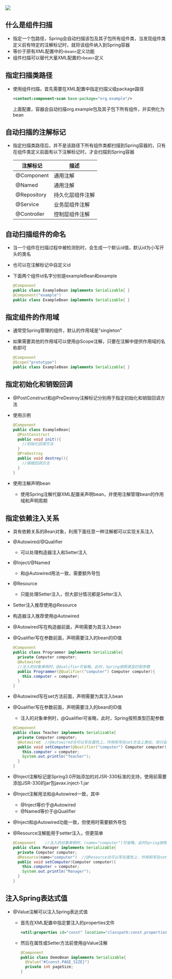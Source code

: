 ![](https://tva1.sinaimg.cn/large/007S8ZIlly1gike8rxk06j30u00vkwkg.jpg)

## 什么是组件扫描

- 指定一个包路径，Spring会自动扫描该包及其子包所有组件类，当发现组件类定义前有特定的注解标记时，就将该组件纳入到Spring容器
- 等价于原有XML配置中的`<bean>`定义功能
- 组件扫描可以替代大量XML配置的`<bean>`定义

## 指定扫描类路径

- 使用组件扫描，首先需要在XML配置中指定扫描父级package路径

  ```xml
  <context:component-scan base-package="org.example"/>
  ```

  上面配置，容器会自动扫描org.example包及其子包下所有组件，并实例化为bean

## 自动扫描的注解标记

- 指定扫描类路径后，并不是该路径下所有组件类都扫描到Spring容器的，只有在组件类定义前面有以下注解标记时，才会扫描到Spring容器

  | 注解标记    | 描述             |
  | ----------- | ---------------- |
  | @Component  | 通用注解         |
  | @Named      | 通用注解         |
  | @Repository | 持久化层组件注解 |
  | @Service    | 业务层组件注解   |
  | @Controller | 控制层组件注解   |

## 自动扫描组件的命名

- 当一个组件在扫描过程中被检测到时，会生成一个默认id值，默认id为小写开头的类名

- 也可以在注解标记中自定义id

- 下面两个组件id名字分别是exampleBean和example

  ```java
  @Component
  public class ExampleBean implements Serializable{ }
  @Component("example")
  public class ExampleBean implements Serializable{ }
  ```

## 指定组件的作用域

- 通常受Spring管理的组件，默认的作用域是"singleton"

- 如果需要其他的作用域可以使用@Scope注解，只要在注解中提供作用域的名称即可

  ```java
  @Component
  @Scope("prototype")
  public class ExampleBean implements Serializable{ }
  ```

## 指定初始化和销毁回调

- @PostConstruct和@PreDestroy注解标记分别用于指定初始化和销毁回调方法

- 使用示例

  ```java
  @Component
  public class ExampleBean{
    @PostConstruct
    public void init(){
      //初始化回调方法
    }
    @PreDestroy
    public void destroy(){
      //销毁回调方法
    }
  }
  ```

- 使用注解声明bean

  - 使用Spring注解代替XML配置来声明bean，并使用注解管理bean的作用域和声明周期

## 指定依赖注入关系

- 具有依赖关系的Bean对象，利用下面任意一种注解都可以实现关系注入

- @Autowired/@Qualifier

  - 可以处理构造器注入和Setter注入

- @Inject/@Named

  - 和@Autowired用法一致，需要额外导包

- @Resource

  - 只能处理Setter注入，但大部分情况都是Setter注入

- Setter注入推荐使用@Resource

- 构造器注入推荐使用@Autowired

- @Autowired写在构造器前面，声明需要为其注入bean

- @Qualifier写在参数前面，声明需要注入的bean的ID值

  ```java
  @Component
  public class Programmer implements Serializable{
    private Computer computer;
    @Autowired
    //注入的对象单例时，@Qualifier可省略。此时，Spring按照类型匹配参数
    public Programmer(@Qualifier("computer") Computer computer){
      this.computer = computer;
    }
  }
  ```

- @Autowired写在set方法前面，声明需要为其注入bean

- @Qualifier写在参数前面，声明需要注入的bean的ID值

  - 注入的对象单例时，@Qualifier可省略，此时，Spring按照类型匹配参数

  ```java
  @Component
  public class Teacher implements Serializable{
    private Computer computer;
    @Autowired	//@Autowired也可以写在属性上，作用和写在set方法上类似，但只会执行一行代码:this.computer = computer;
    public void setComputer(@Qualifier("computer") Computer computer){
      this.computer = computer;
      System.out.println("Teacher");
    }
  }
  ```

- @Inject注解标记是Spring3.0开始添加的对JSR-330标准的支持，使用前需要添加JSR-330的jar包javax.inject-1.jar

- @Inject注解用法和@Autowired一致，其中

  - @Inject等价于@Autowired
  - @Named等价于@Qualifier

- @Inject和@Autowired功能一致，但使用时需要额外导包

- @Resource注解能用于setter注入，但更简单

  ```java
  @Component	//注入的对象单例时，(name="computer")可省略。此时Spring按照类型匹配参数
  public class Manager implements Serializable{
    private Computer computer;
    @Resource(name="computer")	//@Resource也可以写在属性上，作用和写在set方法上类似，但只会执行一行代码:this.computer = computer;
    public void setComputer(Computer computer){
      this.computer = computer;
      System.out.println("Manager");
    }
  }
  ```

## 注入Spring表达式值

- @Value注解可以注入Spring表达式值

  - 首先在XML配置中指定要注入的properties文件

    ```xml
    <util:properties id="const" location="classpath:const.properties"/>
    ```

  - 然后在属性或Setter方法前使用@Value注解

    ```java
    @Component
    public class DemoBean implements Serializable{
      @Value("#{const.PAGE_SIZE}")
      private int pageSize;
    }
    ```

    

